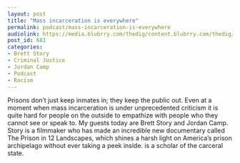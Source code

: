 ```yaml
---
layout: post
title: "Mass incarceration is everywhere"
permalink: podcast/mass-incarceration-is-everywhere
audiolink: https://media.blubrry.com/thedig/content.blubrry.com/thedig/The_Dig_-_EP_20_-_StoryCamp.mp3
post_id: 681
categories: 
- Brett Story
- Criminal Justice
- Jordan Camp
- Podcast
- Racism
---
```


Prisons don’t just keep inmates in; they keep the public out. Even at a moment when mass incarceration is under unprecedented criticism it is quite hard for people on the outside to empathize with people who they cannot see or speak to. My guests today are Brett Story and Jordan Camp. Story is a filmmaker who has made an incredible new documentary called The Prison in 12 Landscapes, which shines a harsh light on America’s prison archipelago without ever taking a peek inside. is a scholar of the carceral state.
